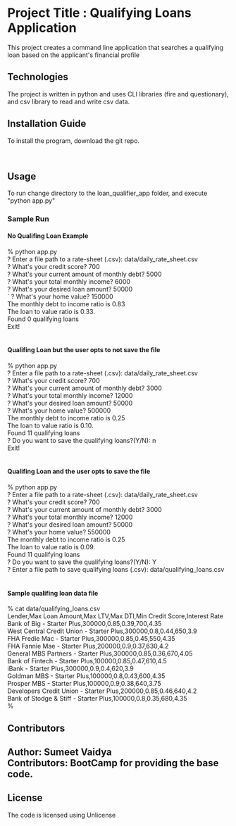 # Project Title : Qualifying Loans Application <br/>
This project creates a command line application that searches a qualifying loan based on the applicant's financial profile
<br/>


## Technologies <br/>

The project is written in python and uses CLI libraries (fire and questionary), and csv library to read and write csv data.
<br/>

## Installation Guide  <br/>

To install the program, download the git repo.

<br/>

## Usage  <br/>

To run change directory to the loan_qualifier_app folder, and execute "python app.py" <br/>

### Sample Run <br/>

#### No Qualifing Loan Example <br/>

% python app.py<br/>
? Enter a file path to a rate-sheet (.csv): data/daily_rate_sheet.csv<br/>
? What's your credit score? 700<br/>
? What's your current amount of monthly debt? 5000<br/>
? What's your total monthly income? 6000<br/>
? What's your desired loan amount? 50000<br/>`
? What's your home value? 150000 <br/>
The monthly debt to income ratio is 0.83<br/>
The loan to value ratio is 0.33.<br/>
Found 0 qualifying loans<br/>
Exit!<br/>
<br/>


#### Qualifing Loan but the user opts to not save the file<br/>
% python app.py<br/>
? Enter a file path to a rate-sheet (.csv): data/daily_rate_sheet.csv<br/>
? What's your credit score? 700<br/>
? What's your current amount of monthly debt? 3000<br/>
? What's your total monthly income? 12000<br/>
? What's your desired loan amount? 50000<br/>
? What's your home value? 500000<br/>
The monthly debt to income ratio is 0.25<br/>
The loan to value ratio is 0.10.<br/>
Found 11 qualifying loans<br/>
? Do you want to save the qualifying loans?(Y/N): n<br/>
Exit!<br/>
<br/>


#### Qualifing Loan and the user opts to save the file<br/>
% python app.py<br/>
? Enter a file path to a rate-sheet (.csv): data/daily_rate_sheet.csv<br/>
? What's your credit score? 700<br/>
? What's your current amount of monthly debt? 3000<br/>
? What's your total monthly income? 12000<br/>
? What's your desired loan amount? 50000<br/>
? What's your home value? 550000<br/>
The monthly debt to income ratio is 0.25<br/>
The loan to value ratio is 0.09.<br/>
Found 11 qualifying loans<br/>
? Do you want to save the qualifying loans?(Y/N): Y<br/>
? Enter a file path to save qualifying loans (.csv): data/qualifying_loans.csv<br/>
<br/>
#### Sample qualifing loan data file<br/>
% cat data/qualifying_loans.csv<br/>
Lender,Max Loan Amount,Max LTV,Max DTI,Min Credit Score,Interest Rate<br/>
Bank of Big - Starter Plus,300000,0.85,0.39,700,4.35<br/>
West Central Credit Union - Starter Plus,300000,0.8,0.44,650,3.9<br/>
FHA Fredie Mac - Starter Plus,300000,0.85,0.45,550,4.35<br/>
FHA Fannie Mae - Starter Plus,200000,0.9,0.37,630,4.2<br/>
General MBS Partners - Starter Plus,300000,0.85,0.36,670,4.05<br/>
Bank of Fintech - Starter Plus,100000,0.85,0.47,610,4.5<br/>
iBank - Starter Plus,300000,0.9,0.4,620,3.9<br/>
Goldman MBS - Starter Plus,100000,0.8,0.43,600,4.35<br/>
Prosper MBS - Starter Plus,100000,0.9,0.38,640,3.75<br/>
Developers Credit Union - Starter Plus,200000,0.85,0.46,640,4.2<br/>
Bank of Stodge & Stiff - Starter Plus,100000,0.8,0.35,680,4.35<br/>
% <br/>


## Contributors <br/>

__Author: Sumeet Vaidya__<br/>
__Contributors: BootCamp for providing the base code.__<br/>
---

## License <br/>
The code is licensed using Unlicense
